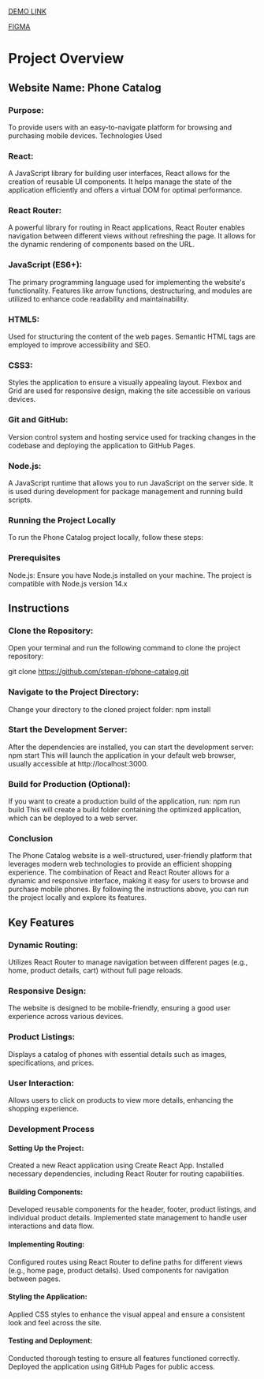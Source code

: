 [DEMO LINK](https://stepan-r.github.io/phone-catalog/)

[FIGMA](https://www.figma.com/design/T5ttF21UnT6RRmCQQaZc6L/Phone-catalog-(V2)-Original)

# Project Overview
##  Website Name: Phone Catalog

### Purpose: 
To provide users with an easy-to-navigate platform for browsing and purchasing mobile devices.
Technologies Used

### React:
A JavaScript library for building user interfaces, React allows for the creation of reusable UI components. It helps manage the state of the application efficiently and offers a virtual DOM for optimal performance.

### React Router:
A powerful library for routing in React applications, React Router enables navigation between different views without refreshing the page. It allows for the dynamic rendering of components based on the URL.

### JavaScript (ES6+):
The primary programming language used for implementing the website's functionality. Features like arrow functions, destructuring, and modules are utilized to enhance code readability and maintainability.

### HTML5:
Used for structuring the content of the web pages. Semantic HTML tags are employed to improve accessibility and SEO.

### CSS3:
Styles the application to ensure a visually appealing layout. Flexbox and Grid are used for responsive design, making the site accessible on various devices.

### Git and GitHub:
Version control system and hosting service used for tracking changes in the codebase and deploying the application to GitHub Pages.

### Node.js:
A JavaScript runtime that allows you to run JavaScript on the server side. It is used during development for package management and running build scripts.

### Running the Project Locally
To run the Phone Catalog project locally, follow these steps:

### Prerequisites
Node.js: Ensure you have Node.js installed on your machine. The project is compatible with Node.js version 14.x


## Instructions

### Clone the Repository:
Open your terminal and run the following command to clone the project repository:

git clone https://github.com/stepan-r/phone-catalog.git

### Navigate to the Project Directory:
Change your directory to the cloned project folder:
npm install

### Start the Development Server: 
After the dependencies are installed, you can start the development server:
npm start
This will launch the application in your default web browser, usually accessible at http://localhost:3000.

### Build for Production (Optional): 
If you want to create a production build of the application, run:
npm run build
This will create a build folder containing the optimized application, which can be deployed to a web server.

### Conclusion
The Phone Catalog website is a well-structured, user-friendly platform that leverages modern web technologies to provide an efficient shopping experience. The combination of React and React Router allows for a dynamic and responsive interface, making it easy for users to browse and purchase mobile phones. By following the instructions above, you can run the project locally and explore its features.

## Key Features

### Dynamic Routing:
Utilizes React Router to manage navigation between different pages (e.g., home, product details, cart) without full page reloads.

### Responsive Design:
The website is designed to be mobile-friendly, ensuring a good user experience across various devices.

### Product Listings:
Displays a catalog of phones with essential details such as images, specifications, and prices.

### User Interaction:
Allows users to click on products to view more details, enhancing the shopping experience.

### Development Process

#### Setting Up the Project:
Created a new React application using Create React App.
Installed necessary dependencies, including React Router for routing capabilities.

#### Building Components:
Developed reusable components for the header, footer, product listings, and individual product details.
Implemented state management to handle user interactions and data flow.

#### Implementing Routing:
Configured routes using React Router to define paths for different views (e.g., home page, product details).
Used <Link> components for navigation between pages.

#### Styling the Application:
Applied CSS styles to enhance the visual appeal and ensure a consistent look and feel across the site.

#### Testing and Deployment:
Conducted thorough testing to ensure all features functioned correctly.
Deployed the application using GitHub Pages for public access.
